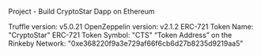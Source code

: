 Project - Build CryptoStar Dapp on Ethereum



Truffle version: v5.0.21 
OpenZeppelin version: v2.1.2
ERC-721 Token Name: "CryptoStar"
ERC-721 Token Symbol: "CTS"
“Token Address” on the Rinkeby Network: "0xe368220f9a3e729af66f6cb6d27b8235d9219aa5" 